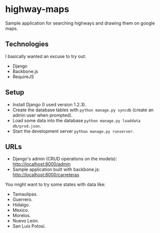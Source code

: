 # highway-maps

Sample application for searching highways and drawing them on google maps.

## Technologies

I basically wanted an excuse to try out:

* Django
* Backbone.js
* RequireJS

## Setup

* Install Django (I used version 1.2.3).
* Create the database tables with `python manage.py syncdb` (create an admin user when prompted).
* Load some data into the database `python manage.py loaddata db/prod.json`.
* Start the development server `python manage.py runserver`.

## URLs

* Django's admin (CRUD operations on the models): [http://localhost:8000/admin](http://localhost:8000/admin)
* Sample application built with backbone.js: [http://localhost:8000/carreteras](http://localhost:8000/carreteras)

You might want to try some states with data like:

* Tamaulipas.
* Guerrero.
* Hidalgo.
* Mexico.
* Morelos.
* Nuevo León.
* San Luis Potosí.


